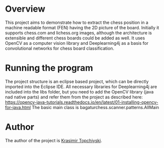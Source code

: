 # Overview

This project aims to demonstrate how to extract the chess position in a machine readable format (FEN) having the 2D picture of the board.
Initially it supports chess.com and lichess.org images, although the architecture is extensible and different chess boards could be added as well.
It uses OpenCV as a computer vision library and Deeplearning4j as a basis for convolutional networks for chess board classification.

# Running the program
The project structure is an eclipse based project, which can be directly imported into the Eclipse IDE.
All necessary libraries for Deeplearning4j are included into the libs folder, but you need to add the OpenCV library (java nad native parts) and refer them from the project as described here: https://opencv-java-tutorials.readthedocs.io/en/latest/01-installing-opencv-for-java.html
The basic main class is bagaturchess.scanner.patterns.AllMain

# Author

The author of the project is <a href="https://www.linkedin.com/in/topchiyski/">Krasimir Topchiyski</a>.
